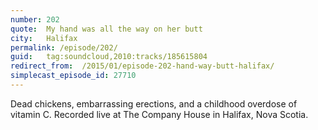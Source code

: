 ```yaml
---
number: 202
quote:  My hand was all the way on her butt
city:   Halifax
permalink: /episode/202/
guid:   tag:soundcloud,2010:tracks/185615804
redirect_from:  /2015/01/episode-202-hand-way-butt-halifax/
simplecast_episode_id: 27710
---
```

Dead chickens, embarrassing erections, and a childhood overdose of vitamin C. Recorded live at The Company House in Halifax, Nova Scotia.

